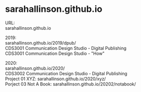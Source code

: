 # sarahallinson.github.io


URL:<br/>
sarahallinson.github.io


2019:<br/>
sarahallinson.github.io/2019/dpub/ <br/>
CDS3001 Communication Design Studio - Digital Publishing <br/>
CDS3001 Communication Design Studio - "How" <br/>


2020: <br/>
sarahallinson.github.io/2020/ <br/>
CDS3002 Communication Design Studio - Digital Publishing <br/>
Project 01 XYZ: sarahallinson.github.io/2020/xyz/ <br/>
Porject 03 Not A Book: sarahallinson.github.io/20202/notabook/ <br/>
